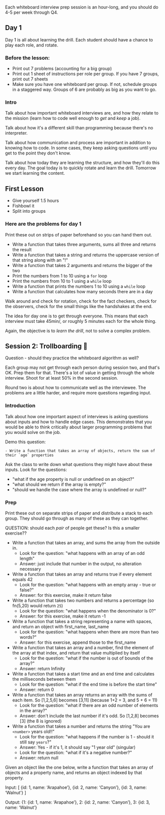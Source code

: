 Each whiteboard interview prep session is an hour-long, and you should do 4-5 per week through Q4.

## Day 1

Day 1 is all about learning the drill.  Each student should have a chance to play each role, and rotate.

### Before the lesson:

- Print out 7 problems (accounting for a big group)
- Print out 1 sheet of instructions per role per group.  If you have 7 groups, print out 7 sheets
- Make sure you have one whiteboard per group.  If not, schedule groups in a staggered way.  Groups of 6 are probably as big as you want to go.

### Intro

Talk about how important whiteboard interviews are, and how they relate to the mission (learn how to code well enough to _get_ and _keep_ a job).

Talk about how it's a different skill than programming because there's no interpreter.

Talk about how communication and process are important in addition to knowing how to code.  In some cases, they keep asking questions until you get to the point they don't know.

Talk about how today they are learning the structure, and how they'll do this every day.  The goal today is to quickly rotate and learn the drill.  Tomorrow we start learning the content.

## First Lesson

- Give yourself 1.5 hours
- Fishbowl it
- Split into groups

### Here are the problems for day 1

Print these out on strips of paper beforehand so you can hand them out.

- Write a function that takes three arguments, sums all three and returns the result
- Write a function that takes a string and returns the uppercase version of that string along with an "!"
- Write a function that takes 2 arguments and returns the bigger of the two
- Print the numbers from 1 to 10 using a `for` loop
- Print the numbers from 10 to 1 using a `while` loop
- Write a function that prints the numbers 1 to 10 using a `while` loop
- Write a function that calculates how many seconds there are in a day

Walk around and check for rotation, check for the fact checkers, check for the observers, check for the small things like the handshakes at the end.

The idea for day one is to get through everyone.  This means that each interview must take 45min/<group size>, or roughly 5 minutes each for the whole thing.

Again, the objective is to _learn the drill_, not to solve a complex problem.

## Session 2: Trollboarding 👹

Question - should they practice the whiteboard algorithm as well?

Each group may not get through each person during session two, and that's OK.  Prep them for that.  There's a lot of value in getting through the whole interview.  Shoot for at least 50% in the second session.

Round two is about how to communicate well as the interviewee.  The problems are a little harder, and require more questions regarding input.

### Introduction

Talk about how one important aspect of interviews is asking questions about inputs and how to handle edge cases.  This demonstrates that you would be able to think critically about larger programming problems that you would solve on the job.

Demo this question:

```
- Write a function that takes an array of objects, return the sum of their `age` properties
```

Ask the class to write down what questions they might have about these inputs. Look for the questions:

- "what if the age property is null or undefined on an object?"
- "what should we return if the array is empty?"
- "should we handle the case where the array is undefined or null?"

### Prep

Print these out on separate strips of paper and distribute a stack to each group.  They should go through as many of these as they can together.

QUESTION: should each _pair_ of people get these?  Is this a smaller exercise??

- Write a function that takes an array, and sums the array from the outside in.
  - Look for the question: "what happens with an array of an odd length"
  - Answer: just include that number in the output, no alteration necessary
- Write a function that takes an array and returns true if every element equals 42
  - Look for the question: "what happens with an empty array - true or false?"
  - Answer: for this exercise, make it return false
- Write a function that takes two numbers and returns a percentage (so fn(5,20) would return `25`)
  - Look for the question: "what happens when the denominator is 0?"
  - Answer: for this exercise, make it return -1
- Write a function that takes a string representing a name with spaces, and return an object with first_name, last_name
  - Look for the question: "what happens when there are more than two words?"
  - Answer: for this exercise, append those to the first_name
- Write a function that takes an array and a number, find the element of the array at that index, and return that value multiplied by itself
  - Look for the question: "what if the number is out of bounds of the array?"
  - Answer: return Infinity
- Write a function that takes a start time and an end time and calculates the milliseconds between them
  - Look for the question: "what if the end time is before the start time"
  - Answer: return 0
- Write a function that takes an array returns an array with the sums of each item.  So [1,2,5,6] becomes [3,11] (because 1+2 = 3, and 5 + 6 = 11)
  - Look for the question: "what if there are an odd number of elements in the array?"
  - Answer: don't include the last number if it's odd.  So [1,2,8] becomes [3] (the 8 is ignored)
- Write a function that takes a number and returns the string "You are `<number>` years old!!"
  - Look for the question: "what happens if the number is 1 - should it still say `years`?"
  - Answer: Yes - if it's 1, it should say "1 year old" (singular)
  - Look for the question: "what if it's a negative number?"
  - Answer: return null


Given an object like the one below, write a function that takes an array of objects and a property name, and returns an object indexed by that property.

Input: [ {id: 1, name: ‘Arapahoe’}, {id: 2, name: ‘Canyon’}, {id: 3, name: ‘Walnut’} ]

Output: {1: {id: 1, name: ‘Arapahoe’}, 2: {id: 2, name: ‘Canyon’}, 3: {id: 3, name: ‘Walnut’}
